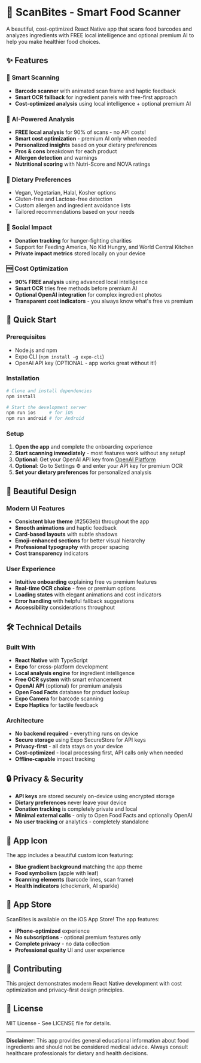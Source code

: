 # 🍎 ScanBites - Smart Food Scanner

A beautiful, cost-optimized React Native app that scans food barcodes and analyzes ingredients with FREE local intelligence and optional premium AI to help you make healthier food choices.

## ✨ Features

### 📱 **Smart Scanning**
- **Barcode scanner** with animated scan frame and haptic feedback
- **Smart OCR fallback** for ingredient panels with free-first approach
- **Cost-optimized analysis** using local intelligence + optional premium AI

### 🧠 **AI-Powered Analysis**
- **FREE local analysis** for 90% of scans - no API costs!
- **Smart cost optimization** - premium AI only when needed
- **Personalized insights** based on your dietary preferences
- **Pros & cons** breakdown for each product
- **Allergen detection** and warnings
- **Nutritional scoring** with Nutri-Score and NOVA ratings

### 🥗 **Dietary Preferences**
- Vegan, Vegetarian, Halal, Kosher options
- Gluten-free and Lactose-free detection
- Custom allergen and ingredient avoidance lists
- Tailored recommendations based on your needs

### 💝 **Social Impact**
- **Donation tracking** for hunger-fighting charities
- Support for Feeding America, No Kid Hungry, and World Central Kitchen
- **Private impact metrics** stored locally on your device

### 🆓 **Cost Optimization**
- **90% FREE analysis** using advanced local intelligence
- **Smart OCR** tries free methods before premium AI
- **Optional OpenAI integration** for complex ingredient photos
- **Transparent cost indicators** - you always know what's free vs premium

## 🚀 Quick Start

### Prerequisites
- Node.js and npm
- Expo CLI (`npm install -g expo-cli`)
- OpenAI API key (OPTIONAL - app works great without it!)

### Installation
```bash
# Clone and install dependencies
npm install

# Start the development server
npm run ios     # for iOS
npm run android # for Android
```

### Setup
1. **Open the app** and complete the onboarding experience
2. **Start scanning immediately** - most features work without any setup!
3. **Optional**: Get your OpenAI API key from [OpenAI Platform](https://platform.openai.com/api-keys)
4. **Optional**: Go to Settings ⚙️ and enter your API key for premium OCR
5. **Set your dietary preferences** for personalized analysis

## 🎨 Beautiful Design

### Modern UI Features
- **Consistent blue theme** (#2563eb) throughout the app
- **Smooth animations** and haptic feedback
- **Card-based layouts** with subtle shadows
- **Emoji-enhanced sections** for better visual hierarchy
- **Professional typography** with proper spacing
- **Cost transparency** indicators

### User Experience
- **Intuitive onboarding** explaining free vs premium features
- **Real-time OCR choice** - free or premium options
- **Loading states** with elegant animations and cost indicators
- **Error handling** with helpful fallback suggestions
- **Accessibility** considerations throughout

## 🛠 Technical Details

### Built With
- **React Native** with TypeScript
- **Expo** for cross-platform development
- **Local analysis engine** for ingredient intelligence
- **Free OCR system** with smart enhancement
- **OpenAI API** (optional) for premium analysis
- **Open Food Facts** database for product lookup
- **Expo Camera** for barcode scanning
- **Expo Haptics** for tactile feedback

### Architecture
- **No backend required** - everything runs on device
- **Secure storage** using Expo SecureStore for API keys
- **Privacy-first** - all data stays on your device
- **Cost-optimized** - local processing first, API calls only when needed
- **Offline-capable** impact tracking

## 🔒 Privacy & Security

- **API keys** are stored securely on-device using encrypted storage
- **Dietary preferences** never leave your device
- **Donation tracking** is completely private and local
- **Minimal external calls** - only to Open Food Facts and optionally OpenAI
- **No user tracking** or analytics - completely standalone

## 📱 App Icon

The app includes a beautiful custom icon featuring:
- **Blue gradient background** matching the app theme
- **Food symbolism** (apple with leaf)
- **Scanning elements** (barcode lines, scan frame)
- **Health indicators** (checkmark, AI sparkle)

## 🚢 App Store

ScanBites is available on the iOS App Store! The app features:
- **iPhone-optimized** experience
- **No subscriptions** - optional premium features only
- **Complete privacy** - no data collection
- **Professional quality** UI and user experience

## 🤝 Contributing

This project demonstrates modern React Native development with cost optimization and privacy-first design principles.

## 📄 License

MIT License - See LICENSE file for details.

---

**Disclaimer**: This app provides general educational information about food ingredients and should not be considered medical advice. Always consult healthcare professionals for dietary and health decisions.
